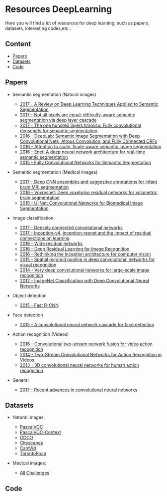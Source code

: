 # Resources DeepLearning

Here you will find a lot of resources for deep learning, such as papers, datasets, interesting codes,etc..

## Content
- [Papers](#papers)
- [Datasets](#datasets)
- [Code](#code)


## Papers
 - Semantic segmentation (Natural images)
     - [2017 - A Review on Deep Learning Techniques Applied to Semantic Segmentation](https://arxiv.org/pdf/1704.06857.pdf)
     - [2017 - Not all pixels are equal: difficulty-aware semantic segmentation via deep layer cascade](http://openaccess.thecvf.com/content_cvpr_2017/papers/Li_Not_All_Pixels_CVPR_2017_paper.pdf)
     - [2017 - The one hundred layers tiramisu: Fully convolutional densenets for semantic segmentation](https://arxiv.org/pdf/1611.09326.pdf)
     - [2016 - DeepLab: Semantic Image Segmentation with Deep Convolutional Nets, Atrous Convolution, and Fully Connected CRFs](https://arxiv.org/pdf/1606.00915.pdf)
     - [2016 - Attention to scale: Scale-aware semantic image segmentation](http://openaccess.thecvf.com/content_cvpr_2016/papers/Chen_Attention_to_Scale_CVPR_2016_paper.pdf)
     - [2016 - Enet: A deep neural network architecture for real-time semantic segmentation](https://arxiv.org/pdf/1606.02147.pdf)
     - [2015 - Fully Convolutional Networks for Semantic Segmentation](https://people.eecs.berkeley.edu/~jonlong/long_shelhamer_fcn.pdf)

- Semantic segmentation (Medical images)
    - [2017 - Deep CNN ensembles and suggestive annotations for infant brain MRI segmentation](https://arxiv.org/pdf/1712.05319.pdf)
    - [2016 - Voxresnet: Deep voxelwise residual networks for volumetric brain segmentation](https://arxiv.org/pdf/1608.05895.pdf)
    - [2015 - U-Net: Convolutional Networks for Biomedical Image Segmentation](https://arxiv.org/pdf/1505.04597.pdf)

- Image classification
    - [2017 - Densely connected convolutional networks](http://openaccess.thecvf.com/content_cvpr_2017/papers/Huang_Densely_Connected_Convolutional_CVPR_2017_paper.pdf)
    - [2017 - Inception-v4, inception-resnet and the impact of residual connections on learning](http://www.aaai.org/ocs/index.php/AAAI/AAAI17/paper/download/14806/14311)
    - [2016 - Wide residual networks](https://arxiv.org/pdf/1605.07146.pdf)
    - [2016 - Deep Residual Learning for Image Recognition](https://arxiv.org/pdf/1512.03385.pdf)
    - [2016 - Rethinking the inception architecture for computer vision](https://www.cv-foundation.org/openaccess/content_cvpr_2016/papers/Szegedy_Rethinking_the_Inception_CVPR_2016_paper.pdf)
    - [2015 - Spatial pyramid pooling in deep convolutional networks for visual recognition](http://ieeexplore.ieee.org/document/7005506/)
    - [2014 - Very deep convolutional networks for large-scale image recognition](https://arxiv.org/pdf/1409.1556/)
    - [2012 - ImageNet Classification with Deep Convolutional Neural Networks](http://papers.nips.cc/paper/4824-imagenet-classification-with-deep-convolutional-neural-networks.pdf)

- Object detection
    - [2015 - Fast R-CNN](http://openaccess.thecvf.com/content_iccv_2015/papers/Girshick_Fast_R-CNN_ICCV_2015_paper.pdf)
    
- Face detection
    - [2015 - A convolutional neural network cascade for face detection](http://openaccess.thecvf.com/content_cvpr_2015/papers/Li_A_Convolutional_Neural_2015_CVPR_paper.pdf)
    
    
- Action recognition (Videos)
    - [2016 - Convolutional two-stream network fusion for video action recognition](https://www.cv-foundation.org/openaccess/content_cvpr_2016/papers/Feichtenhofer_Convolutional_Two-Stream_Network_CVPR_2016_paper.pdf)
    - [2014 - Two-Stream Convolutional Networks for Action Recognition in Videos](http://papers.nips.cc/paper/5353-two-stream-convolutional-networks-for-action-recognition-in-videos.pdf)
    - [2013 - 3D convolutional neural networks for human action recognition](http://www.cs.odu.edu/~sji/papers/pdf/Ji_TPAMI2012.pdf)

- General
    - [2017 - Recent advances in convolutional neural networks](https://www.sciencedirect.com/science/article/pii/S0031320317304120)
    
## Datasets
- Natural images:
    - [PascalVOC](http://host.robots.ox.ac.uk/pascal/VOC/voc2012/)
    - [PascalVOC-Context](https://cs.stanford.edu/~roozbeh/pascal-context/)
    - [COCO](http://cocodataset.org/#home)
    - [Cityscapes](https://www.cityscapes-dataset.com/)
    - [CamVid](http://mi.eng.cam.ac.uk/research/projects/VideoRec/CamVid/)
    - [TorontoRoad](https://www.cs.toronto.edu/~vmnih/data/)
    
- Medical images:
    - [All Challenges](https://grand-challenge.org/all_challenges/)
    

## Code
